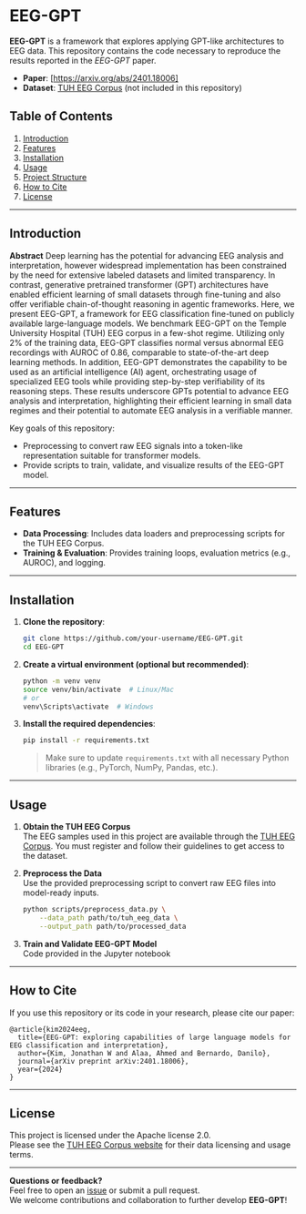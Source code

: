 # EEG-GPT

**EEG-GPT** is a framework that explores applying GPT-like architectures to EEG data. This repository contains the code necessary to reproduce the results reported in the *EEG-GPT* paper.

- **Paper**: [https://arxiv.org/abs/2401.18006]
- **Dataset**: [TUH EEG Corpus](https://isip.piconepress.com/projects/tuh_eeg/) (not included in this repository)

## Table of Contents
1. [Introduction](#introduction)
2. [Features](#features)
3. [Installation](#installation)
4. [Usage](#usage)
5. [Project Structure](#project-structure)
6. [How to Cite](#how-to-cite)
7. [License](#license)

---

## Introduction

**Abstract**
Deep learning has the potential for advancing EEG analysis and interpretation, however widespread implementation has been constrained by the need for extensive labeled datasets and limited transparency. In contrast, generative pretrained transformer (GPT) architectures have enabled efficient learning of small datasets through fine-tuning and also offer verifiable chain-of-thought reasoning in agentic frameworks. Here, we present EEG-GPT, a framework for EEG classification fine-tuned on publicly available large-language models. We benchmark EEG-GPT on the Temple University Hospital (TUH) EEG corpus in a few-shot regime. Utilizing only 2\% of the training data, EEG-GPT classifies normal versus abnormal EEG recordings with AUROC of 0.86, comparable to state-of-the-art deep learning methods. In addition, EEG-GPT demonstrates the capability to be used as an artificial intelligence (AI) agent, orchestrating usage of specialized EEG tools while providing step-by-step verifiability of its reasoning steps. These results underscore GPTs potential to advance EEG analysis and interpretation, highlighting their efficient learning in small data regimes and their potential to automate EEG analysis in a verifiable manner.

Key goals of this repository:
- Preprocessing to convert raw EEG signals into a token-like representation suitable for transformer models.
- Provide scripts to train, validate, and visualize results of the EEG-GPT model.

---

## Features

- **Data Processing**: Includes data loaders and preprocessing scripts for the TUH EEG Corpus.
- **Training & Evaluation**: Provides training loops, evaluation metrics (e.g., AUROC), and logging.

---

## Installation

1. **Clone the repository**:
   ```bash
   git clone https://github.com/your-username/EEG-GPT.git
   cd EEG-GPT
   ```
2. **Create a virtual environment (optional but recommended)**:
   ```bash
   python -m venv venv
   source venv/bin/activate  # Linux/Mac
   # or
   venv\Scripts\activate  # Windows
   ```
3. **Install the required dependencies**:
   ```bash
   pip install -r requirements.txt
   ```
   > Make sure to update `requirements.txt` with all necessary Python libraries (e.g., PyTorch, NumPy, Pandas, etc.).

---

## Usage

1. **Obtain the TUH EEG Corpus**  
   The EEG samples used in this project are available through the [TUH EEG Corpus](https://isip.piconepress.com/projects/tuh_eeg/). You must register and follow their guidelines to get access to the dataset.

2. **Preprocess the Data**  
   Use the provided preprocessing script to convert raw EEG files into model-ready inputs.  
   ```bash
   python scripts/preprocess_data.py \
       --data_path path/to/tuh_eeg_data \
       --output_path path/to/processed_data
   ```

3. **Train and Validate EEG-GPT Model**  
   Code provided in the Jupyter notebook
   
---

## How to Cite

If you use this repository or its code in your research, please cite our paper:

```
@article{kim2024eeg,
  title={EEG-GPT: exploring capabilities of large language models for EEG classification and interpretation},
  author={Kim, Jonathan W and Alaa, Ahmed and Bernardo, Danilo},
  journal={arXiv preprint arXiv:2401.18006},
  year={2024}
}
```

---

## License

This project is licensed under the Apache license 2.0.  
Please see the [TUH EEG Corpus website](https://isip.piconepress.com/projects/tuh_eeg/) for their data licensing and usage terms.

---

**Questions or feedback?**  
Feel free to open an [issue](https://github.com/dbernardo05/EEG-GPT/issues) or submit a pull request.  
We welcome contributions and collaboration to further develop **EEG-GPT**!
